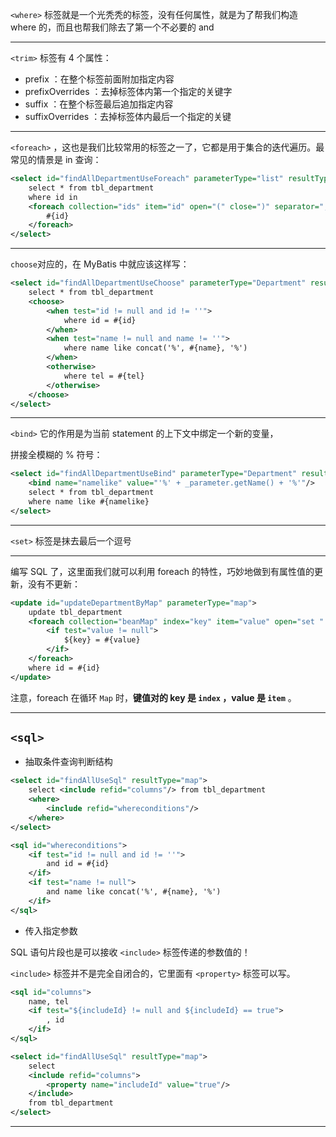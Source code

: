  `<where>` 标签就是一个光秃秃的标签，没有任何属性，就是为了帮我们构造 where 的，而且也帮我们除去了第一个不必要的 and 

-----



`<trim>` 标签有 4 个属性：

-   prefix ：在整个标签前面附加指定内容
-   prefixOverrides ：去掉标签体内第一个指定的关键字
-   suffix ：在整个标签最后追加指定内容
-   suffixOverrides ：去掉标签体内最后一个指定的关键

---------------------------------



`<foreach>` ，这也是我们比较常用的标签之一了，它都是用于集合的迭代遍历。最常见的情景是 in 查询：

```xml
<select id="findAllDepartmentUseForeach" parameterType="list" resultType="Department">
    select * from tbl_department
    where id in
    <foreach collection="ids" item="id" open="(" close=")" separator=",">
        #{id}
    </foreach>
</select>
```

---



`choose`对应的，在 MyBatis 中就应该这样写：

```xml
<select id="findAllDepartmentUseChoose" parameterType="Department" resultType="Department">
    select * from tbl_department
    <choose>
        <when test="id != null and id != ''">
            where id = #{id}
        </when>
        <when test="name != null and name != ''">
            where name like concat('%', #{name}, '%')
        </when>
        <otherwise>
            where tel = #{tel}
        </otherwise>
    </choose>
</select>
```

-----



`<bind>` 它的作用是为当前 statement 的上下文中绑定一个新的变量，

拼接全模糊的 % 符号：

```xml
<select id="findAllDepartmentUseBind" parameterType="Department" resultType="Department">
    <bind name="namelike" value="'%' + _parameter.getName() + '%'"/>
    select * from tbl_department
    where name like #{namelike}
</select>
```

-----



`<set>` 标签是抹去最后一个逗号

---------



编写 SQL 了，这里面我们就可以利用 foreach 的特性，巧妙地做到有属性值的更新，没有不更新：

```xml
<update id="updateDepartmentByMap" parameterType="map">
    update tbl_department
    <foreach collection="beanMap" index="key" item="value" open="set " separator=",">
        <if test="value != null">
            ${key} = #{value}
        </if>
    </foreach>
    where id = #{id}
</update>
```

注意，foreach 在循环 `Map` 时，**键值对的 key 是 `index` ，value 是 `item`** 。

-----



## `<sql>`

*   抽取条件查询判断结构

```xml
<select id="findAllUseSql" resultType="map">
    select <include refid="columns"/> from tbl_department 
    <where>
        <include refid="whereconditions"/>
    </where>
</select>

<sql id="whereconditions">
    <if test="id != null and id != ''">
        and id = #{id}
    </if>
    <if test="name != null">
        and name like concat('%', #{name}, '%')
    </if>
</sql>
```



*   传入指定参数

SQL 语句片段也是可以接收 `<include>` 标签传递的参数值的！

`<include>` 标签并不是完全自闭合的，它里面有 `<property>` 标签可以写。

```xml
<sql id="columns">
    name, tel
    <if test="${includeId} != null and ${includeId} == true">
        , id
    </if>
</sql>

<select id="findAllUseSql" resultType="map">
    select
    <include refid="columns">
        <property name="includeId" value="true"/>
    </include>
    from tbl_department
</select>
```

-----

